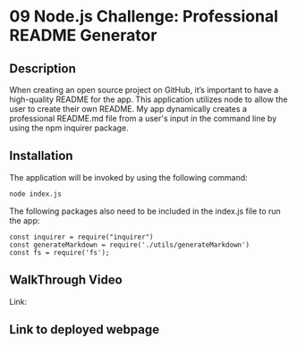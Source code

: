 # 09 Node.js Challenge: Professional README Generator

## Description

When creating an open source project on GitHub, it’s important to have a high-quality README for the app. This application utilizes node to allow the user to create their own README. My app dynamically creates a professional README.md file from a user's input in the command line by using the npm inquirer package. 

## Installation

The application will be invoked by using the following command:

```bash
node index.js
```

The following packages also need to be included in the index.js file to run the app:

```
const inquirer = require("inquirer")
const generateMarkdown = require('./utils/generateMarkdown')
const fs = require('fs');
```

## WalkThrough Video

Link: 

## Link to deployed webpage


